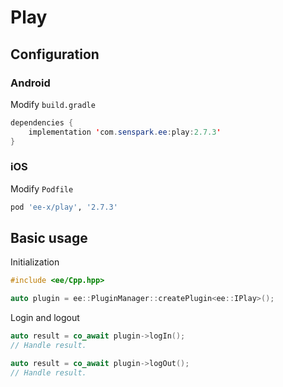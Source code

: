 # Play
## Configuration
### Android
Modify `build.gradle`
```java
dependencies {
    implementation 'com.senspark.ee:play:2.7.3'
}
```

### iOS
Modify `Podfile`
```ruby
pod 'ee-x/play', '2.7.3'
```

## Basic usage
Initialization
```cpp
#include <ee/Cpp.hpp>

auto plugin = ee::PluginManager::createPlugin<ee::IPlay>();
```

Login and logout
```cpp
auto result = co_await plugin->logIn();
// Handle result.

auto result = co_await plugin->logOut();
// Handle result.
```